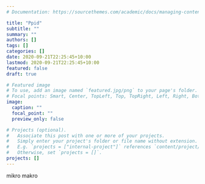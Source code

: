 ```yaml
---
# Documentation: https://sourcethemes.com/academic/docs/managing-content/

title: "Ppid"
subtitle: ""
summary: ""
authors: []
tags: []
categories: []
date: 2020-09-21T22:25:45+10:00
lastmod: 2020-09-21T22:25:45+10:00
featured: false
draft: true

# Featured image
# To use, add an image named `featured.jpg/png` to your page's folder.
# Focal points: Smart, Center, TopLeft, Top, TopRight, Left, Right, BottomLeft, Bottom, BottomRight.
image:
  caption: ""
  focal_point: ""
  preview_only: false

# Projects (optional).
#   Associate this post with one or more of your projects.
#   Simply enter your project's folder or file name without extension.
#   E.g. `projects = ["internal-project"]` references `content/project/deep-learning/index.md`.
#   Otherwise, set `projects = []`.
projects: []
---
```


mikro makro